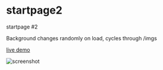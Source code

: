# startpage2
startpage #2

Background changes randomly on load, cycles through /imgs

[live demo](https://chadolbaegi.github.io/startpage2/)

![screenshot](https://raw.githubusercontent.com/chadolbaegi/startpage2/master/ss.png)

